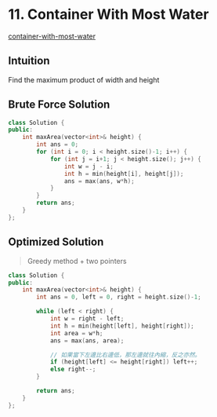 # 11. Container With Most Water

[container-with-most-water](https://leetcode.com/problems/container-with-most-water/)

## Intuition

Find the maximum product of width and height

## Brute Force Solution

```cpp
class Solution {
public:
    int maxArea(vector<int>& height) {
        int ans = 0;
        for (int i = 0; i < height.size()-1; i++) {
            for (int j = i+1; j < height.size(); j++) {
                int w = j - i;
                int h = min(height[i], height[j]);
                ans = max(ans, w*h);
            }
        }
        return ans;
    }
};
```

## Optimized Solution

> Greedy method + two pointers

```cpp
class Solution {
public:
    int maxArea(vector<int>& height) {
        int ans = 0, left = 0, right = height.size()-1;

        while (left < right) {
            int w = right - left;
            int h = min(height[left], height[right]);
            int area = w*h;
            ans = max(ans, area);

            // 如果當下左邊比右邊低，那左邊就往內縮，反之亦然。
            if (height[left] <= height[right]) left++;
            else right--;
        }

        return ans;
    }
};
```

